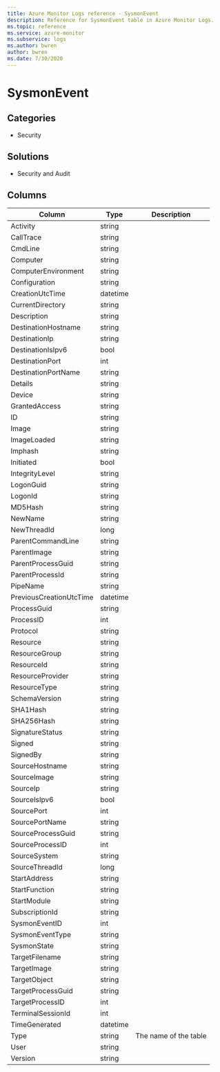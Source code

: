 ```yaml
---
title: Azure Monitor Logs reference - SysmonEvent
description: Reference for SysmonEvent table in Azure Monitor Logs.
ms.topic: reference
ms.service: azure-monitor
ms.subservice: logs
ms.author: bwren
author: bwren
ms.date: 7/30/2020
---
```


# SysmonEvent

 

## Categories

- Security
## Solutions

- Security and Audit




## Columns

|Column|Type|Description|
|---|---|---|
|Activity|string||
|CallTrace|string||
|CmdLine|string||
|Computer|string||
|ComputerEnvironment|string||
|Configuration|string||
|CreationUtcTime|datetime||
|CurrentDirectory|string||
|Description|string||
|DestinationHostname|string||
|DestinationIp|string||
|DestinationIsIpv6|bool||
|DestinationPort|int||
|DestinationPortName|string||
|Details|string||
|Device|string||
|GrantedAccess|string||
|ID|string||
|Image|string||
|ImageLoaded|string||
|Imphash|string||
|Initiated|bool||
|IntegrityLevel|string||
|LogonGuid|string||
|LogonId|string||
|MD5Hash|string||
|NewName|string||
|NewThreadId|long||
|ParentCommandLine|string||
|ParentImage|string||
|ParentProcessGuid|string||
|ParentProcessId|string||
|PipeName|string||
|PreviousCreationUtcTime|datetime||
|ProcessGuid|string||
|ProcessID|int||
|Protocol|string||
|Resource|string||
|ResourceGroup|string||
|ResourceId|string||
|ResourceProvider|string||
|ResourceType|string||
|SchemaVersion|string||
|SHA1Hash|string||
|SHA256Hash|string||
|SignatureStatus|string||
|Signed|string||
|SignedBy|string||
|SourceHostname|string||
|SourceImage|string||
|SourceIp|string||
|SourceIsIpv6|bool||
|SourcePort|int||
|SourcePortName|string||
|SourceProcessGuid|string||
|SourceProcessID|int||
|SourceSystem|string||
|SourceThreadId|long||
|StartAddress|string||
|StartFunction|string||
|StartModule|string||
|SubscriptionId|string||
|SysmonEventID|int||
|SysmonEventType|string||
|SysmonState|string||
|TargetFilename|string||
|TargetImage|string||
|TargetObject|string||
|TargetProcessGuid|string||
|TargetProcessID|int||
|TerminalSessionId|int||
|TimeGenerated|datetime||
|Type|string|The name of the table|
|User|string||
|Version|string||

